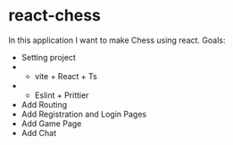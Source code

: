 # react-chess
In this application I want to make Chess using react.
Goals:
- Setting project
- - vite + React + Ts
- - Eslint + Prittier
- Add Routing
- Add Registration and Login Pages
- Add Game Page
- Add Chat
